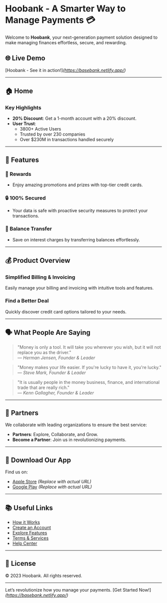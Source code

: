 # Hoobank - A Smarter Way to Manage Payments 💳

Welcome to **Hoobank**, your next-generation payment solution designed to make managing finances effortless, secure, and rewarding.  

## 🌐 Live Demo
[Hoobank - See it in action!]*(https://basebank.netlify.app/)*  

---

## 🏠 Home  
### Key Highlights  
- **20% Discount**: Get a 1-month account with a 20% discount.  
- **User Trust**:  
  - 3800+ Active Users  
  - Trusted by over 230 companies  
  - Over $230M in transactions handled securely  

---

## 🚀 Features  

### 🌟 Rewards  
- Enjoy amazing promotions and prizes with top-tier credit cards.  

### 🔒 100% Secured  
- Your data is safe with proactive security measures to protect your transactions.  

### 🔁 Balance Transfer  
- Save on interest charges by transferring balances effortlessly.  

---

## 💰 Product Overview  
### Simplified Billing & Invoicing  
Easily manage your billing and invoicing with intuitive tools and features.  

### **Find a Better Deal**  
Quickly discover credit card options tailored to your needs.  

---

## 🗣 What People Are Saying  

> "Money is only a tool. It will take you wherever you wish, but it will not replace you as the driver."  
— *Herman Jensen, Founder & Leader*  

> "Money makes your life easier. If you're lucky to have it, you're lucky."  
— *Steve Mark, Founder & Leader*  

> "It is usually people in the money business, finance, and international trade that are really rich."  
— *Kenn Gallagher, Founder & Leader*  

---

## 🤝 Partners  
We collaborate with leading organizations to ensure the best service:  
- **Partners**: Explore, Collaborate, and Grow.  
- **Become a Partner**: Join us in revolutionizing payments.  

---

## 📲 Download Our App  
Find us on:  
- [Apple Store](https://apple-store-url.com) *(Replace with actual URL)*  
- [Google Play](https://google-store-url.com) *(Replace with actual URL)*  

---

## 📚 Useful Links  
- [How it Works](#)  
- [Create an Account](#)  
- [Explore Features](#)  
- [Terms & Services](#)  
- [Help Center](#)  
 

---

## 📄 License  
© 2023 Hoobank. All rights reserved.  

--- 

Let’s revolutionize how you manage your payments. [Get Started Now!] *(https://basebank.netlify.app/)*
